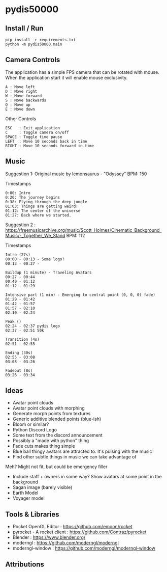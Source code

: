 
# pydis50000

## Install / Run

```
pip install -r requirements.txt
python -m pydis50000.main
```

## Camera Controls

The application has a simple FPS camera that can be rotated with mouse.
When the application start it will enable mouse exclusivity.

```
A : Move left
D : Move right
W : Move forward
S : Move backwards
Q : Move up
E : Move down
```

Other Controls
```
ESC   : Exit application
C     : Toggle camera on/off
SPACE : Toggle time pause
LEFT  : Move 10 seconds back in time
RIGHT : Move 10 seconds forward in time
```

## Music

Suggestion 1: Original music by lemonsaurus - "Odyssey"
BPM: 150

Timestamps
```
0:00: Intro
0:20: The journey begins
0:38: Flying through the deep jungle 
01:03: Things are getting weird!
01:12: The center of the universe
01:27: Back where we started.
```


Suggestion 2 : https://freemusicarchive.org/music/Scott_Holmes/Cinematic_Background_Music/-_Together_We_Stand
BPM: 112

Timestamps
```
Intro (27s)
00:00 - 00:13 - Some logo?
00:13 - 00:27 - 

Buildup (1 minute) - Traveling Avatars
00:27 - 00:44
00:40 - 01:12
01:12 - 01:29

Intensive part (1 min) - Emerging to central point (0, 0, 0) fade)
01:29 - 01:42
01:42 - 01:57
01:57 - 02:10
02:10 - 02:24

Peak ()
02:24 - 02:37 pydis logo
02:37 - 02:51 50k

Transition (4s)
02:51 - 02:55  

Ending (30s)
02:55 - 03:08
03:08 - 03:26

Fadeout (8s)
03:26 - 03:34
```

## Ideas

* Avatar point clouds
* Avatar point clouds with morphing
* Generate morph points from textures
* Generic additive blended points (blue-ish)
* Bloom or similar?
* Python Discord Logo
* Some text from the discord announcement
* Possibly a "made with python" thing
* Fade cuts makes thing simple
* Blue ball thingy avatars are attracted to. It's pulsing with the music
* Find other subtle things in music we can take advantage of

Meh? Might not fit, but could be emergency filler

* Include staff + owners in some way? Show avatars at some point in the background
* Sagan image (barely visible)
* Earth Model
* Voyager model

## Tools & Libraries

* Rocket OpenGL Editor : https://github.com/emoon/rocket
* pyrocket - A rocket client : https://github.com/Contraz/pyrocket
* Blender : https://www.blender.org/
* moderngl : https://github.com/moderngl/moderngl
* moderngl-window : https://github.com/moderngl/moderngl-window

## Attributions

